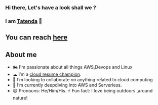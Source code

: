 ### Hi there, Let's have a look shall we ? 
### I am [Tatenda](https://tatenda.hashnode.dev/) 👋

## You can reach [here](https://twitter.com/Taity__m)



## About me
- 🏍 I'm passionate about all things AWS,Devops and Linux
- ☁ I’m a [cloud resume champion](https://cloudresumechallenge.dev/).
- 👯 I’m looking to collaborate on anything related to cloud computing
- 🌱 I’m currently deepdiving into AWS and Serverless.
- 😄 Pronouns: He/Him/His.
⚡ Fun fact: I love being outdoors ,around nature!




<!--
**Taity045/Taity045** is a ✨ _special_ ✨ repository because its `README.md` (this file) appears on your GitHub profile.

